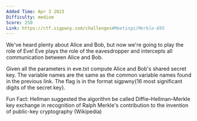 ```yaml
---
Added Time: Apr 3 2023
Difficulty: medium
Score: 250
Link: https://ctf.sigpwny.com/challenges#Meetings/Merkle-695
---
```

We've heard plenty about Alice and Bob, but now we're going to play the role of Eve! Eve plays the role of the eavesdropper and intercepts all communication between Alice and Bob.

Given all the parameters in eve.txt compute Alice and Bob's shared secret key. The variable names are the same as the common variable names found in the previous link. The flag is in the format sigpwny{16 most significant digits of the secret key}.

Fun Fact: Hellman suggested the algorithm be called Diffie–Hellman–Merkle key exchange in recognition of Ralph Merkle's contribution to the invention of public-key cryptography (Wikipedia)
